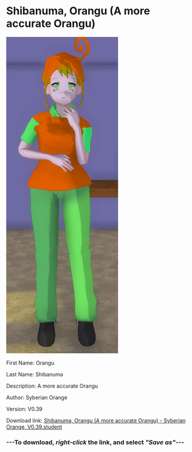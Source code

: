 # Shibanuma, Orangu (A more accurate Orangu)

<img src = "https://raw.githubusercontent.com/Arbiter1223/Daigaku-Gurashi-Custom-Students/master/Students/Files/Shibanuma%2C%20Orangu%20(A%20more%20accurate%20Orangu).png">

First Name: Orangu

Last Name: Shibanuma

Description: A more accurate Orangu

Author: Syberian Orange

Version: V0.39

Download link: <a href="https://raw.githubusercontent.com/Arbiter1223/Daigaku-Gurashi-Custom-Students/master/Students/Files/Shibanuma%2C%20Orangu%20(A%20more%20accurate%20Orangu)%20-%20Syberian%20Orange%2C%20V0.39.student">Shibanuma, Orangu (A more accurate Orangu) - Syberian Orange, V0.39.student</a>

### ---**To download, _right-click_ the link, and select _"Save as"_**---
